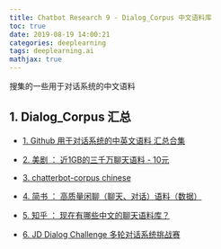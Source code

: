 ```yaml
---
title: Chatbot Research 9 - Dialog_Corpus 中文语料库
toc: true
date: 2019-08-19 14:00:21
categories: deeplearning
tags: deeplearning.ai
mathjax: true
---
```


搜集的一些用于对话系统的中文语料

<!-- more -->

## 1. Dialog_Corpus 汇总

- [1. Github 用于对话系统的中英文语料 汇总合集][1]

- [2. 美剧 ： 近1GB的三千万聊天语料 - 10元][2]

- [3. chatterbot-corpus chinese][3]

- [4. 简书 ： 高质量闲聊（聊天、对话）语料（数据）][4]

- [5. 知乎 ： 现在有哪些中文的聊天语料库？][5]

- [6. JD Dialog Challenge 多轮对话系统挑战赛][6]


[1]: https://github.com/candlewill/Dialog_Corpus
[2]: http://www.shareditor.com/blogshow/?blogId=112
[3]: https://github.com/gunthercox/chatterbot-corpus/blob/master/chatterbot_corpus/data/chinese/greetings.yml
[4]: https://www.jianshu.com/p/c1865d2b911c
[5]: https://www.zhihu.com/question/44764422
[6]: http://jddc.jd.com/
[7]: https://github.com/Samurais/insuranceqa-corpus-zh